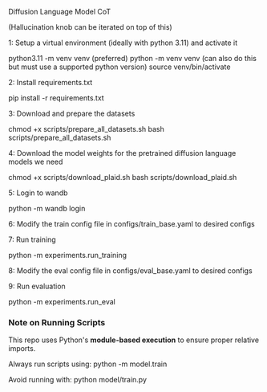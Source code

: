 
Diffusion Language Model CoT

(Hallucination knob can be iterated on top of this)


1: Setup a virtual environment (ideally with python 3.11) and activate it

python3.11 -m venv venv (preferred)
python -m venv venv (can also do this but must use a supported python version)
source venv/bin/activate

2: Install requirements.txt

pip install -r requirements.txt

3: Download and prepare the datasets

chmod +x scripts/prepare_all_datasets.sh
bash scripts/prepare_all_datasets.sh

4: Download the model weights for the pretrained diffusion language models we need

chmod +x scripts/download_plaid.sh
bash scripts/download_plaid.sh

5: Login to wandb

python -m wandb login

6: Modify the train config file in configs/train_base.yaml to desired configs

7: Run training

python -m experiments.run_training

8: Modify the eval config file in configs/eval_base.yaml to desired configs

9: Run evaluation

python -m experiments.run_eval






### Note on Running Scripts

This repo uses Python's **module-based execution** to ensure proper relative imports.

Always run scripts using:
python -m model.train

Avoid running with:
python model/train.py



